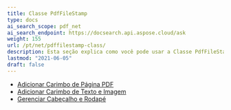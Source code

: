 ```yaml
---
title: Classe PdfFileStamp
type: docs
ai_search_scope: pdf_net
ai_search_endpoint: https://docsearch.api.aspose.cloud/ask
weight: 155
url: /pt/net/pdffilestamp-class/
description: Esta seção explica como você pode usar a Classe PdfFileStamp da Aspose.PDF Facades ao trabalhar com PDF.
lastmod: "2021-06-05"
draft: false
---
```

- [Adicionar Carimbo de Página PDF](/pdf/net/add-pdf-page-stamp/)
- [Adicionar Carimbo de Texto e Imagem](/pdf/net/add-text-and-image-stamp/)
- [Gerenciar Cabeçalho e Rodapé](/pdf/net/manage-header-and-footer/)